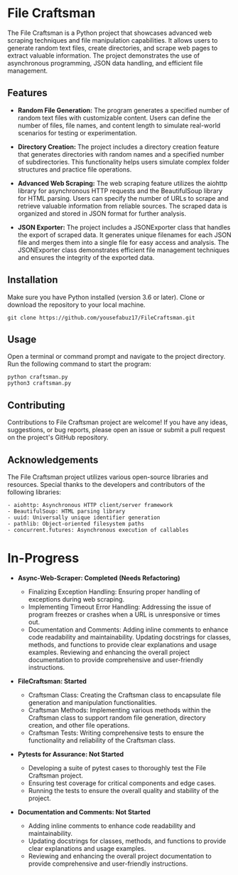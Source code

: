 # File Craftsman
The File Craftsman is a Python project that showcases advanced web scraping techniques and file manipulation capabilities. It allows users to generate random text files, create directories, and scrape web pages to extract valuable information. The project demonstrates the use of asynchronous programming, JSON data handling, and efficient file management.

## Features
- **Random File Generation:** The program generates a specified number of random text files with customizable content. Users can define the number of files, file names, and content length to simulate real-world scenarios for testing or experimentation.

- **Directory Creation:** The project includes a directory creation feature that generates directories with random names and a specified number of subdirectories. This functionality helps users simulate complex folder structures and practice file operations.

- **Advanced Web Scraping:** The web scraping feature utilizes the aiohttp library for asynchronous HTTP requests and the BeautifulSoup library for HTML parsing. Users can specify the number of URLs to scrape and retrieve valuable information from reliable sources. The scraped data is organized and stored in JSON format for further analysis.

- **JSON Exporter:** The project includes a JSONExporter class that handles the export of scraped data. It generates unique filenames for each JSON file and merges them into a single file for easy access and analysis. The JSONExporter class demonstrates efficient file management techniques and ensures the integrity of the exported data.

## Installation
Make sure you have Python installed (version 3.6 or later).
Clone or download the repository to your local machine.
```shell
git clone https://github.com/yousefabuz17/FileCraftsman.git
```

## Usage
Open a terminal or command prompt and navigate to the project directory.
Run the following command to start the program:
```shell
python craftsman.py
python3 craftsman.py
```

## Contributing
Contributions to File Craftsman project are welcome! If you have any ideas, suggestions, or bug reports, please open an issue or submit a pull request on the project's GitHub repository.

## Acknowledgements
The File Craftsman project utilizes various open-source libraries and resources. Special thanks to the developers and contributors of the following libraries:
```shell
- aiohttp: Asynchronous HTTP client/server framework 
- BeautifulSoup: HTML parsing library
- uuid: Universally unique identifier generation
- pathlib: Object-oriented filesystem paths
- concurrent.futures: Asynchronous execution of callables
```

# In-Progress
- **Async-Web-Scraper: Completed (Needs Refactoring)**
    - Finalizing Exception Handling: Ensuring proper handling of exceptions during web scraping.
    - Implementing Timeout Error Handling: Addressing the issue of program freezes or crashes when a URL is unresponsive or times out.
    - Documentation and Comments: Adding inline comments to enhance code readability and maintainability. Updating docstrings for classes, methods, and functions to provide clear explanations and usage examples. Reviewing and enhancing the overall project documentation to provide comprehensive and user-friendly instructions.

- **FileCraftsman: Started**
    - Craftsman Class: Creating the Craftsman class to encapsulate file generation and manipulation functionalities.
    - Craftsman Methods: Implementing various methods within the Craftsman class to support random file generation, directory creation, and other file operations.
    - Craftsman Tests: Writing comprehensive tests to ensure the functionality and reliability of the Craftsman class.
- **Pytests for Assurance: Not Started**
    - Developing a suite of pytest cases to thoroughly test the File Craftsman project.
    - Ensuring test coverage for critical components and edge cases.
    - Running the tests to ensure the overall quality and stability of the project.
- **Documentation and Comments: Not Started**
    - Adding inline comments to enhance code readability and maintainability.
    - Updating docstrings for classes, methods, and functions to provide clear explanations and usage examples.
    - Reviewing and enhancing the overall project documentation to provide comprehensive and user-friendly instructions.
